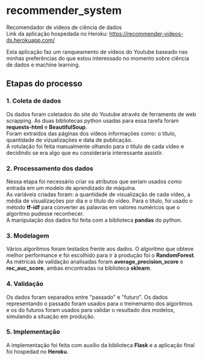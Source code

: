 # recommender_system
Recomendador de vídeos de ciência de dados<br>
Link da aplicação hospedada no Heroku: https://recommender-videos-ds.herokuapp.com/

Esta aplicação faz um ranqueamento de vídeos do Youtube baseado nas minhas preferências do que estou interessado no momento sobre ciência de dados e machine learning.

## Etapas do processo
### 1. Coleta de dados
Os dados foram coletados do site do Youtube através de ferraments de web scrapping. As duas bibliotecas python usadas para  essa tarefa foram **requests-html** e **BeautifulSoup**.<br>
Foram extraídos das páginas dos vídeos informações como: o título, quantidade de vizualizações e data de publicação.<br>
A rotulação foi feita manualmente olhando para o título de cada vídeo e decidindo se era algo que eu consideraria interessante assistir.

### 2. Processamento dos dados
Nessa etapa foi necessário criar os atributos que seriam usados como entrada em um modelo de aprendizado de máquina.<br>
As variáveis criadas foram: a quantidade de visualização de cada vídeo, a média de visualizações por dia e o título do vídeo. Para o título, foi usado o método **tf-idf** para converter as palavras em valores numéricos que o algoritmo pudesse reconhecer.<br>
A manipulação dos dados foi feita com a biblioteca **pandas** do python.

### 3. Modelagem
Vários algoritmos foram testados frente aos dados. O algoritmo que obteve melhor performance e foi escolhido para ir à produção foi o **RandomForest**.<br>
As métricas de validação analisadas foram **average_precision_score** e **roc_auc_score**, ambas encontradas na biblioteca **sklearn**.

### 4. Validação
Os dados foram separados entre "passado" e "futuro". Os dados representando o passado foram usados para o treinemanto dos algoritmos e os do futuros foram usados para validar o resultado dos modelos, simulando a situação em produção.

### 5. Implementação
A implementação foi feita com auxílio da biblioteca **Flask** e a aplicação final foi hospedad no **Heroku**.
